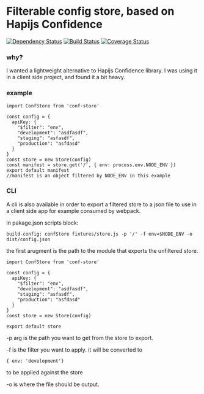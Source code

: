 # Filterable config store, based on Hapijs Confidence

[![Dependency Status](https://david-dm.org/kellyrmilligan/conf-store.svg)](https://david-dm.org/kellyrmilligan/conf-store)
[![Build Status](https://travis-ci.org/kellyrmilligan/conf-store.svg?branch=master)](https://travis-ci.org/kellyrmilligan/conf-store)
[![Coverage Status](https://coveralls.io/repos/github/kellyrmilligan/conf-store/badge.svg?branch=master)](https://coveralls.io/github/kellyrmilligan/conf-store?branch=master)

### why?
I wanted a lightweight alternative to Hapijs Confidence library. I was using it in a client side project, and found it a bit heavy.

### example
```
import ConfStore from 'conf-store'

const config = {
  apiKey: {
    "$filter": "env",
    "development": "asdfasdf",
    "staging": "asfasdf",
    "production": "asfdasd"
  }
}
const store = new Store(config)
const manifest = store.get('/', { env: process.env.NODE_ENV })
export default manifest
//manifest is an object filtered by NODE_ENV in this example
```


### CLI
A cli is also available in order to export a filtered store to a json file to use in a client side app for example consumed by webpack.

in pakage.json scripts block:

```
build-config: confStore fixtures/store.js -p '/' -f env=$NODE_ENV -o dist/config.json
```

the first arugment is the path to the module that exports the unfiltered store.

```
import ConfStore from 'conf-store'

const config = {
  apiKey: {
    "$filter": "env",
    "development": "asdfasdf",
    "staging": "asfasdf",
    "production": "asfdasd"
  }
}
const store = new Store(config)

export default store
```

-p arg is the path you want to get from the store to export.

-f is the filter you want to apply. it will be converted to

```
{ env: 'development'}
```

to be applied against the store

-o is where the file should be output.
